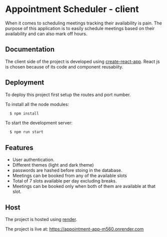 
# Appointment Scheduler - client

When it comes to scheduling meetings tracking their availability is pain. The purpose of this application is to easily schedule meetings based on their availability and can also mark off hours. 



## Documentation

The client side of the project is developed using [create-react-app](https://legacy.reactjs.org/docs/getting-started.html). React js is chosen because of its code and component reusabiity.

## Deployment

To deploy this project first setup the routes and port number.

To install all the node modules: 

```bash
  $ npm install
```

To start the development server: 

```bash
  $ npm run start
```




## Features

* User authentication.
* Different themes (light and dark theme)
* passwords are hashed before stoing in the database. 
* Meetings can be booked from any of the available slots
* Total of 7 slots available per day excluding breaks.
* Meetings can be booked only when both of them are available at that slot.


## Host

The project is hosted using [render](https://render.com/). 

The project is live at: https://appointment-app-m560.onrender.com
